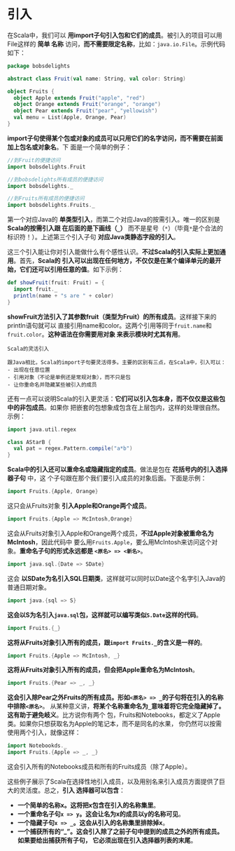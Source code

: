 引入
================================================================================
在Scala中，我们可以 **用import子句引入包和它们的成员**。被引入的项目可以用File这样的 **简单
名称** 访问，**而不需要限定名称**，比如：`java.io.File`。示例代码如下：
```scala
package bobsdelights

abstract class Fruit(val name: String, val color: String)

object Fruits {
  object Apple extends Fruit("apple", "red")
  object Orange extends Fruit("orange", "orange")
  object Pear extends Fruit("pear", "yellowish")
  val menu = List(Apple, Orange, Pear)
}
```
**import子句使得某个包或对象的成员可以只用它们的名字访问，而不需要在前面加上包名或对象名**。下
面是一个简单的例子：
```scala
//到Fruit的便捷访问
import bobsdelights.Fruit

//到bobsdelights所有成员的便捷访问
import bobsdelights._

//到Fruits所有成员的便捷访问
import bobsdelights.Fruits._
```
第一个对应Java的 **单类型引入**，而第二个对应Java的按需引入。唯一的区别是 **Scala的按需引入跟
在后面的是下画线（`_`）** 而不是星号（`*`）（毕竟`*`是个合法的标识符！）。上述第三个引入子句 
**对应Java类静态字段的引入**。

这三个引入能让你对引入能做什么有个感性认识。**不过Scala的引入实际上更加通用**。首先，**Scala的
引入可以出现在任何地方，不仅仅是在某个编译单元的最开始，它们还可以引用任意的值**。如下示例：
```scala
def showFruit(fruit: Fruit) = {
  import fruit._
  println(name + "s are " + color)
}
```
**showFruit方法引入了其参数fruit（类型为Fruit）的所有成员**。这样接下来的println语句就可以
直接引用name和color。这两个引用等同于`fruit.name`和`fruit.color`。**这种语法在你需要用对象
来表示模块时尤其有用**。
```
Scala的灵活引入

跟Java相比，Scala的import子句要灵活得多。主要的区别有三点，在Scala中，引入可以：
- 出现在任意位置
- 引用对象（不论是单例还是常规对象），而不只是包
- 让你重命名并隐藏某些被引入的成员
```
还有一点可以说明Scala的引入更灵活：**它们可以引入包本身，而不仅仅是这些包中的非包成员**。如果你
把嵌套的包想象成包含在上层包内，这样的处理很自然。示例：
```scala
import java.util.regex

class AStarB {
  val pat = regex.Pattern.compile("a*b")
}
```
**Scala中的引入还可以重命名或隐藏指定的成员**。做法是包在 **花括号内的引入选择器子句** 中，这
个子句跟在那个我们要引入成员的对象后面。下面是示例：
```scala
import Fruits.{Apple, Orange}
```
这只会从Fruits对象 **引入Apple和Orange两个成员**。
```scala
import Fruits.{Apple => McIntosh,Orange}
```
这会从Fruits对象引入Apple和Orange两个成员，**不过Apple对象被重命名为McIntosh**，因此代码中
要么用`Fruits.Apple`，要么用McIntosh来访问这个对象。**重命名子句的形式永远都是
`<原名> => <新名>`**。
```scala
import java.sql.{Date => SDate}
```
这会 **以SDate为名引入SQL日期类**，这样就可以同时以Date这个名字引入Java的普通日期对象。
```scala
import java.{sql => S}
```
**这会以S为名引入`java.sql`包，这样就可以编写类似`S.Date`这样的代码**。
```scala
import Fruits.{_}
```
**这将从Fruits对象引入所有的成员，跟`import Fruits._`的含义是一样的**。
```scala
import Fruits.{Apple => McIntosh, _}
```
**这将从Fruits对象引入所有的成员，但会把Apple重命名为McIntosh**。
```scala
import Fruits.{Pear => _, _}
```
**这会引入除Pear之外Fruits的所有成员。形如`<原名> => _`的子句将在引入的名称中排除`<原名>`**。
从某种意义讲，**将某个名称重命名为`_`意味着将它完全隐藏掉了。这有助于避免岐义**。比方说你有两个
包，Fruits和Notebooks，都定义了Apple类。如果你只想获取名为Apple的笔记本，而不是同名的水果，
你仍然可以按需使用两个引入，就像这样：
```scala
import Notebookds._
import Fruits.{Apple => _, _}
```
这会引入所有的Notebooks成员和所有的Fruits成员（除了Apple）。

这些例子展示了Scala在选择性地引入成员，以及用别名来引入成员方面提供了巨大的灵活度。总之，**引入
选择器可以包含**：
+ **一个简单的名称x。这将把x包含在引入的名称集里**。
+ **一个重命名子句`x => y`。这会让名为x的成员以y的名称可见**。
+ **一个隐藏子句`x => _`。这会从引入的名称集里排除掉x**。
+ **一个捕获所有的“_”。这会引入除了之前子句中提到的成员之外的所有成员。如果要给出捕获所有子句，
它必须出现在引入选择器列表的末尾**。






